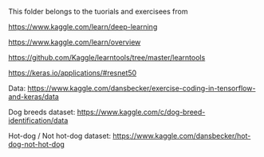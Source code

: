 This folder belongs to the tuorials and exercisees from 

https://www.kaggle.com/learn/deep-learning

https://www.kaggle.com/learn/overview

https://github.com/Kaggle/learntools/tree/master/learntools

https://keras.io/applications/#resnet50

Data: https://www.kaggle.com/dansbecker/exercise-coding-in-tensorflow-and-keras/data

Dog breeds dataset: https://www.kaggle.com/c/dog-breed-identification/data

Hot-dog / Not hot-dog dataset: https://www.kaggle.com/dansbecker/hot-dog-not-hot-dog
